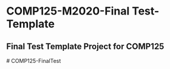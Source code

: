 # COMP125-M2020-Final Test-Template

## Final Test Template Project for COMP125
#   C O M P 1 2 5 - F i n a l T e s t  
 